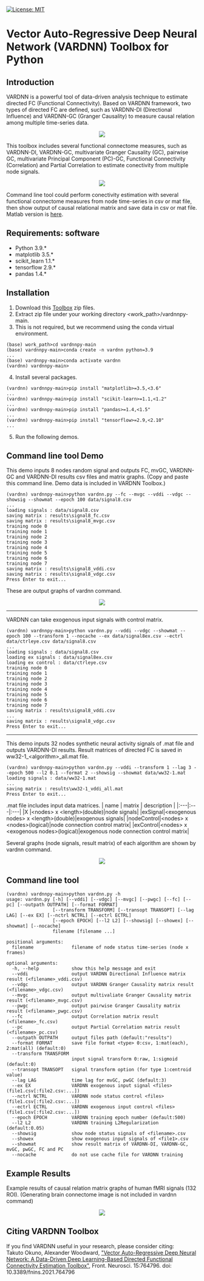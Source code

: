 [![License: MIT](https://img.shields.io/badge/License-MIT-success.svg)](https://opensource.org/licenses/MIT)

# Vector Auto-Regressive Deep Neural Network (VARDNN) Toolbox for Python

## Introduction
VARDNN is a powerful tool of data-driven analysis technique to estimate directed FC (Functional Connectivity).
Based on VARDNN framework, two types of directed FC are defined, such as VARDNN-DI (Directional Influence) and VARDNN-GC (Granger Causality) to measure causal relation among multiple time-series data.
<div align="center">
<img src="data/figure1.jpg">
</div>

This toolbox includes several functional connectome measures, such as VARDNN-DI, VARDNN-GC, multivariate Granger Causality (GC), pairwise GC,
multivariate Principal Component (PC)-GC, Functional Connectivity (Correlation) and Partial Correlation to estimate conectivity from multiple node signals.
<div align="center">
<img src="data/figure3b.jpg">
</div>

Command line tool could perform conectivity estimation with several functional connectome measures from node time-series in csv or mat file,
then show output of causal relational matrix and save data in csv or mat file.
Matlab version is [here](https://github.com/takuto-okuno-riken/vardnn).

## Requirements: software
* Python 3.9.*
* matplotlib 3.5.*
* scikit_learn 1.1.*
* tensorflow 2.9.*
* pandas 1.4.*


## Installation
1. Download this [Toolbox](https://github.com/takuto-okuno-riken/vardnnpy/archive/refs/heads/main.zip) zip files.
2. Extract zip file under your working directory <work_path>/vardnnpy-main.
3. This is not required, but we recommend using the conda virtual environment.
~~~
(base) work_path>cd vardnnpy-main
(base) vardnnpy-main>conda create -n vardnn python=3.9
...
(base) vardnnpy-main>conda activate vardnn
(vardnn) vardnnpy-main>
~~~
4. Install several packages.
~~~
(vardnn) vardnnpy-main>pip install "matplotlib>=3.5,<3.6"
...
(vardnn) vardnnpy-main>pip install "scikit-learn>=1.1,<1.2"
...
(vardnn) vardnnpy-main>pip install "pandas>=1.4,<1.5"
...
(vardnn) vardnnpy-main>pip install "tensorflow>=2.9,<2.10"
...
~~~
5. Run the following demos.


## Command line tool Demo
This demo inputs 8 nodes random signal and outputs FC, mvGC, VARDNN-GC and VARDNN-DI results csv files and matrix graphs.
(Copy and paste this command line. Demo data is included in VARDNN Toolbox.)
~~~
(vardnn) vardnnpy-main>python vardnn.py --fc --mvgc --vddi --vdgc --showsig --showmat --epoch 100 data/signal8.csv
...
loading signals : data/signal8.csv
saving matrix : results\signal8_fc.csv
saving matrix : results\signal8_mvgc.csv
training node 0
training node 1
training node 2
training node 3
training node 4
training node 5
training node 6
training node 7
saving matrix : results\signal8_vddi.csv
saving matrix : results\signal8_vdgc.csv
Press Enter to exit...
~~~
These are output graphs of vardnn command.
<div align="center">
<img src="data/rdmfig1.jpg">
</div>

___
VARDNN can take exogenous input signals with control matrix.
~~~
(vardnn) vardnnpy-main>python vardnn.py --vddi --vdgc --showmat --epoch 100 --transform 1 --nocache --ex data/signal8ex.csv --ectrl data/ctrleye.csv data/signal8.csv
...
loading signals : data/signal8.csv
loading ex signals : data/signal8ex.csv
loading ex control : data/ctrleye.csv
training node 0
training node 1
training node 2
training node 3
training node 4
training node 5
training node 6
training node 7
saving matrix : results\signal8_vddi.csv
...
saving matrix : results\signal8_vdgc.csv
Press Enter to exit...
~~~
___
This demo inputs 32 nodes synthetic neural activity signals of .mat file and outputs VARDNN-DI results.
Result matrices of directed FC is saved in ww32-1_&lt;algorithm&gt;_all.mat file.
~~~
(vardnn) vardnnpy-main>python vardnn.py --vddi --transform 1 --lag 3 --epoch 500 --l2 0.1 --format 2 --showsig --showmat data/ww32-1.mat
loading signals : data/ww32-1.mat
...
saving matrix : results\ww32-1_vddi_all.mat
Press Enter to exit...
~~~
.mat file includes input data matrices.
| name | matrix | description |
|:---|:---|:---|
|X |&lt;nodes&gt; x &lt;length&gt;(double)|node signals|
|exSignal|&lt;exogenous nodes&gt; x &lt;length&gt;(double)|exogenous signals|
|nodeControl|&lt;nodes&gt; x &lt;nodes&gt;(logical)|node connection control matrix|
|exControl|&lt;nodes&gt; x &lt;exogenous nodes&gt;(logical)|exogenous node connection control matrix|

Several graphs (node signals, result matrix) of each algorithm are shown by vardnn command.
<div align="center">
<img src="data/rdmfig2.jpg">
</div>


## Command line tool
~~~
(vardnn) vardnnpy-main>python vardnn.py -h
usage: vardnn.py [-h] [--vddi] [--vdgc] [--mvgc] [--pwgc] [--fc] [--pc] [--outpath OUTPATH] [--format FORMAT]
                 [--transform TRANSFORM] [--transopt TRANSOPT] [--lag LAG] [--ex EX] [--nctrl NCTRL] [--ectrl ECTRL]
                 [--epoch EPOCH] [--l2 L2] [--showsig] [--showex] [--showmat] [--nocache]
                 filename [filename ...]

positional arguments:
  filename              filename of node status time-series (node x frames)

optional arguments:
  -h, --help            show this help message and exit
  --vddi                output VARDNN Directional Influence matrix result (<filename>_vddi.csv)
  --vdgc                output VARDNN Granger Causality matrix result (<filename>_vdgc.csv)
  --mvgc                output multivaliate Granger Causality matrix result (<filename>_mvgc.csv)
  --pwgc                output pairwise Granger Causality matrix result (<filename>_pwgc.csv)
  --fc                  output Correlation matrix result (<filename>_fc.csv)
  --pc                  output Partial Correlation matrix result (<filename>_pc.csv)
  --outpath OUTPATH     output files path (default:"results")
  --format FORMAT       save file format <type> 0:csv, 1:mat(each), 2:mat(all) (default:0)
  --transform TRANSFORM
                        input signal transform 0:raw, 1:sigmoid (default:0)
  --transopt TRANSOPT   signal transform option (for type 1:centroid value)
  --lag LAG             time lag for mvGC, pwGC (default:3)
  --ex EX               VARDNN exogenous input signal <files> (file1.csv[:file2.csv:...])
  --nctrl NCTRL         VARDNN node status control <files> (file1.csv[:file2.csv:...])
  --ectrl ECTRL         VARDNN exogenous input control <files> (file1.csv[:file2.csv:...])
  --epoch EPOCH         VARDNN training epoch number (default:500)
  --l2 L2               VARDNN training L2Regularization (default:0.05)
  --showsig             show node status signals of <filename>.csv
  --showex              show exogenous input signals of <file1>.csv
  --showmat             show result matrix of VARDNN-DI, VARDNN-GC, mvGC, pwGC, FC and PC
  --nocache             do not use cache file for VARDNN training
~~~


## Example Results
Example results of causal relation matrix graphs of human fMRI signals (132 ROI).
(Generating brain connectome image is not included in vardnn command)
<div align="center">
<img src="data/figure9b.jpg">
</div>

## Citing VARDNN Toolbox
If you find VARDNN useful in your research, please consider citing:  
Takuto Okuno, Alexander Woodward,
["Vector Auto-Regressive Deep Neural Network: A Data-Driven Deep Learning-Based Directed Functional Connectivity Estimation Toolbox"](https://www.frontiersin.org/articles/10.3389/fnins.2021.764796/full), Front. Neurosci. 15:764796. doi: 10.3389/fnins.2021.764796

